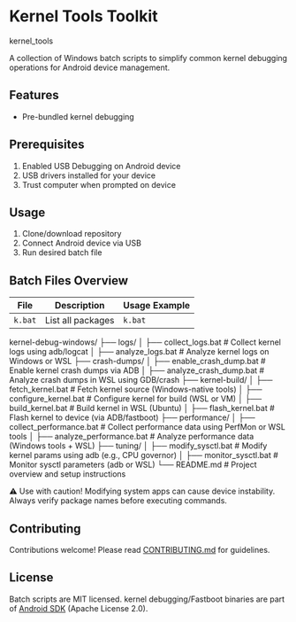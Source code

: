 # Kernel Tools Toolkit
kernel_tools

A collection of Windows batch scripts to simplify common kernel debugging operations for Android device management.

## Features

- Pre-bundled kernel debugging

## Prerequisites

1. Enabled USB Debugging on Android device
2. USB drivers installed for your device
3. Trust computer when prompted on device

## Usage

1. Clone/download repository
2. Connect Android device via USB
3. Run desired batch file

## Batch Files Overview
| File | Description | Usage Example |
|------|-------------|---------------|
| `k.bat` | List all packages | `k.bat` |

kernel-debug-windows/
├── logs/
│   ├── collect_logs.bat            # Collect kernel logs using adb/logcat
│   ├── analyze_logs.bat            # Analyze kernel logs on Windows or WSL
├── crash-dumps/
│   ├── enable_crash_dump.bat       # Enable kernel crash dumps via ADB
│   ├── analyze_crash_dump.bat      # Analyze crash dumps in WSL using GDB/crash
├── kernel-build/
│   ├── fetch_kernel.bat            # Fetch kernel source (Windows-native tools)
│   ├── configure_kernel.bat        # Configure kernel for build (WSL or VM)
│   ├── build_kernel.bat            # Build kernel in WSL (Ubuntu)
│   ├── flash_kernel.bat            # Flash kernel to device (via ADB/fastboot)
├── performance/
│   ├── collect_performance.bat     # Collect performance data using PerfMon or WSL tools
│   ├── analyze_performance.bat     # Analyze performance data (Windows tools + WSL)
├── tuning/
│   ├── modify_sysctl.bat           # Modify kernel params using adb (e.g., CPU governor)
│   ├── monitor_sysctl.bat          # Monitor sysctl parameters (adb or WSL)
└── README.md                       # Project overview and setup instructions

⚠️ Use with caution! Modifying system apps can cause device instability. Always verify package names before executing commands.

## Contributing

Contributions welcome! Please read [CONTRIBUTING.md](CONTRIBUTING.md) for guidelines.

## License

Batch scripts are MIT licensed. kernel debugging/Fastboot binaries are part of [Android SDK](https://developer.android.com/studio/releases/platform-tools) (Apache License 2.0).